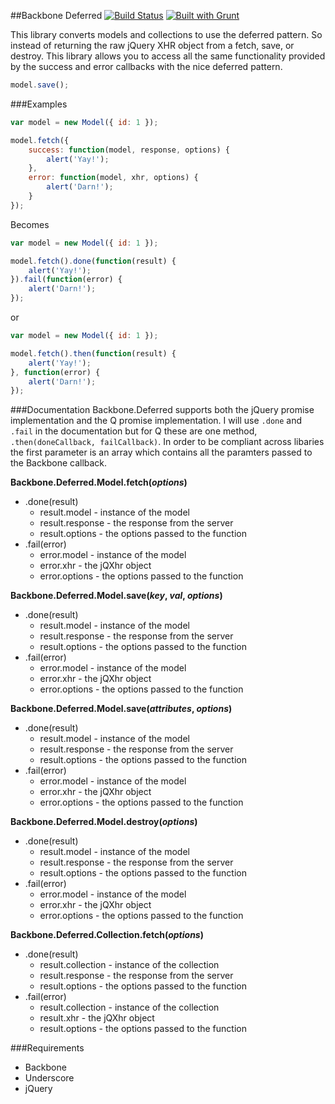 ##Backbone Deferred
[![Build Status](https://travis-ci.org/arhea/backbone-deferred.png)](https://travis-ci.org/arhea/backbone-deferred)
[![Built with Grunt](https://cdn.gruntjs.com/builtwith.png)](http://gruntjs.com/)

This library converts models and collections to use the deferred pattern. So instead of returning the raw jQuery XHR object from a fetch, save, or destroy. This library allows you to access all the same functionality provided by the success and error callbacks with the nice deferred pattern.

```javascript
model.save();
```

###Examples
```javascript
var model = new Model({ id: 1 });

model.fetch({
    success: function(model, response, options) {
        alert('Yay!');
    },
    error: function(model, xhr, options) {
        alert('Darn!');
    }
});
```

Becomes

```javascript
var model = new Model({ id: 1 });

model.fetch().done(function(result) {
    alert('Yay!');
}).fail(function(error) {
    alert('Darn!');
});
```
or
```javascript
var model = new Model({ id: 1 });

model.fetch().then(function(result) {
    alert('Yay!');
}, function(error) {
    alert('Darn!');
});
```

###Documentation
Backbone.Deferred supports both the jQuery promise implementation and the Q promise implementation. I will use `.done` and `.fail` in the documentation but for Q these are one method, `.then(doneCallback, failCallback)`. In order to be compliant across libaries the first parameter is an array which contains all the paramters passed to the Backbone callback.

**Backbone.Deferred.Model.fetch(*options*)**
* .done(result)
    * result.model - instance of the model
    * result.response - the response from the server
    * result.options - the options passed to the function
* .fail(error)
    * error.model - instance of the model
    * error.xhr - the jQXhr object
    * error.options - the options passed to the function

**Backbone.Deferred.Model.save(*key*, *val*, *options*)**
* .done(result)
    * result.model - instance of the model
    * result.response - the response from the server
    * result.options - the options passed to the function
* .fail(error)
    * error.model - instance of the model
    * error.xhr - the jQXhr object
    * error.options - the options passed to the function

**Backbone.Deferred.Model.save(*attributes*, *options*)**
* .done(result)
    * result.model - instance of the model
    * result.response - the response from the server
    * result.options - the options passed to the function
* .fail(error)
    * error.model - instance of the model
    * error.xhr - the jQXhr object
    * error.options - the options passed to the function

**Backbone.Deferred.Model.destroy(*options*)**
* .done(result)
    * result.model - instance of the model
    * result.response - the response from the server
    * result.options - the options passed to the function
* .fail(error)
    * error.model - instance of the model
    * error.xhr - the jQXhr object
    * error.options - the options passed to the function

**Backbone.Deferred.Collection.fetch(*options*)**
* .done(result)
    * result.collection - instance of the collection
    * result.response - the response from the server
    * result.options - the options passed to the function
* .fail(error)
    * result.collection - instance of the collection
    * result.xhr - the jQXhr object
    * result.options - the options passed to the function

###Requirements
* Backbone
* Underscore
* jQuery
